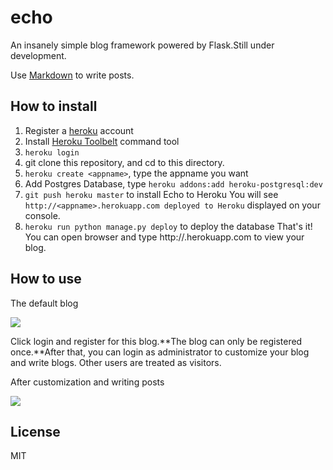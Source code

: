 # echo

An insanely simple blog framework powered by Flask.Still under development.

Use [Markdown](http://daringfireball.net/projects/markdown/) to write posts.

## How to install

1. Register a [heroku](http://www.heroku.com) account
2. Install [Heroku Toolbelt](https://toolbelt.heroku.com/windows) command tool
3. `heroku login`
4. git clone this repository, and cd to this directory.
5. `heroku create <appname>`,  type the appname you want
6. Add Postgres Database, type `heroku addons:add heroku-postgresql:dev`
7. `git push heroku master` to install Echo to Heroku
You will see `http://<appname>.herokuapp.com deployed to Heroku` displayed on your console.
8. `heroku run python manage.py deploy` to deploy the database
That's it! You can open browser and type http://<appname>.herokuapp.com to view your blog.

## How to use

The default blog

![](http://img.vim-cn.com/e3/f2257b3690424b659c12cecf7e9b920e4840e8.jpg)

Click login and register for this blog.**The blog can only be registered once.**After that, you can login as administrator to customize your blog and write blogs. Other users are treated as visitors.

After customization and writing posts

![](http://img.vim-cn.com/e5/c9b252f38d486930297afd2687d28f746342c8.jpg)

## License

MIT
